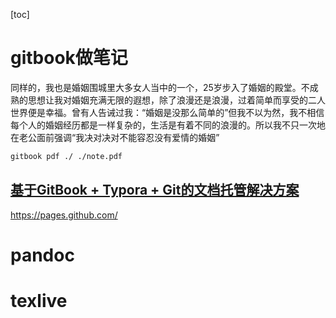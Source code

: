[toc]



# gitbook做笔记

同样的，我也是婚姻围城里大多女人当中的一个，25岁步入了婚姻的殿堂。不成熟的思想让我对婚姻充满无限的遐想，除了浪漫还是浪漫，过着简单而享受的二人世界便是幸福。曾有人告诫过我：“婚姻是没那么简单的”但我不以为然，我不相信每个人的婚姻经历都是一样复杂的，生活是有着不同的浪漫的。所以我不只一次地在老公面前强调“我决对决对不能容忍没有爱情的婚姻”

```bash
gitbook pdf ./ ./note.pdf
```

## [基于GitBook + Typora + Git的文档托管解决方案](https://blog.csdn.net/weixin_43068247/article/details/86704941)

https://pages.github.com/


# pandoc

# texlive